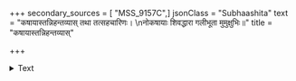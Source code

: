 +++
secondary_sources = [ "MSS_9157C",]
jsonClass = "Subhaashita"
text = "कषायास्तन्निहन्तव्यास् तथा तत्सहचारिणः।  \nनोकषायाः शिवद्धारा गलीभूता मुमुक्षुभिः॥"
title = "कषायास्तन्निहन्तव्यास्"

+++

<details><summary>Text</summary>

कषायास्तन्निहन्तव्यास् तथा तत्सहचारिणः।  
नोकषायाः शिवद्धारा गलीभूता मुमुक्षुभिः॥
</details>
